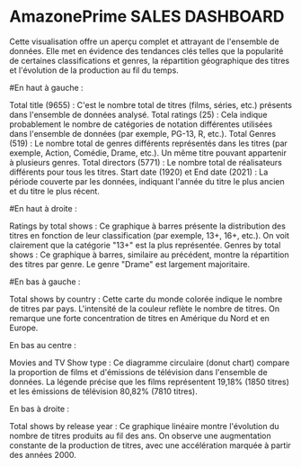 # AmazonePrime SALES DASHBOARD
Cette visualisation offre un aperçu complet et attrayant de l'ensemble de données. Elle met en évidence des tendances clés telles que la popularité de certaines classifications et genres, la répartition géographique des titres et l'évolution de la production au fil du temps.

#En haut à gauche :

Total title (9655) :
C'est le nombre total de titres (films, séries, etc.) présents dans l'ensemble de données analysé.
Total ratings (25) :
Cela indique probablement le nombre de catégories de notation différentes utilisées dans l'ensemble de données (par exemple, PG-13, R, etc.).
Total Genres (519) :
Le nombre total de genres différents représentés dans les titres (par exemple, Action, Comédie, Drame, etc.). Un même titre pouvant appartenir à plusieurs genres.
Total directors (5771) :
Le nombre total de réalisateurs différents pour tous les titres.
Start date (1920) et End date (2021) :
La période couverte par les données, indiquant l'année du titre le plus ancien et du titre le plus récent.

#En haut à droite :

Ratings by total shows :
Ce graphique à barres présente la distribution des titres en fonction de leur classification (par exemple, 13+, 16+, etc.). On voit clairement que la catégorie "13+" est la plus représentée.
Genres by total shows :
Ce graphique à barres, similaire au précédent, montre la répartition des titres par genre. Le genre "Drame" est largement majoritaire.

#En bas à gauche :

Total shows by country :
Cette carte du monde colorée indique le nombre de titres par pays. L'intensité de la couleur reflète le nombre de titres. On remarque une forte concentration de titres en Amérique du Nord et en Europe.

En bas au centre :

Movies and TV Show type : 
Ce diagramme circulaire (donut chart) compare la proportion de films et d'émissions de télévision dans l'ensemble de données. La légende précise que les films représentent 19,18% (1850 titres) et les émissions de télévision 80,82% (7810 titres).

En bas à droite :

Total shows by release year : Ce graphique linéaire montre l'évolution du nombre de titres produits au fil des ans. On observe une augmentation constante de la production de titres, avec une accélération marquée à partir des années 2000.
